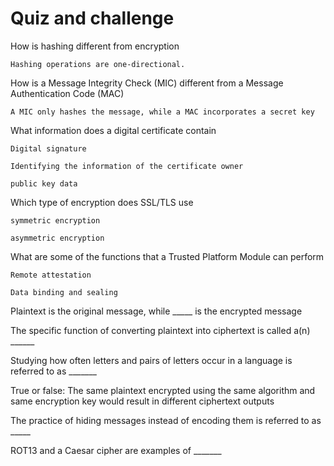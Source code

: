 

# Quiz and challenge

How is hashing different from encryption

    Hashing operations are one-directional.

How is a Message Integrity Check (MIC) different from a Message Authentication Code (MAC)

    A MIC only hashes the message, while a MAC incorporates a secret key

What information does a digital certificate contain

    Digital signature

    Identifying the information of the certificate owner

    public key data

Which type of encryption does SSL/TLS use

    symmetric encryption

    asymmetric encryption

What are some of the functions that a Trusted Platform Module can perform

    Remote attestation

    Data binding and sealing

Plaintext is the original message, while _____ is the encrypted message

The specific function of converting plaintext into ciphertext is called a(n) ______

Studying how often letters and pairs of letters occur in a language is referred to as _______

True or false: The same plaintext encrypted using the same algorithm and same encryption key would result in different ciphertext outputs

The practice of hiding messages instead of encoding them is referred to as _____


ROT13 and a Caesar cipher are examples of _______
